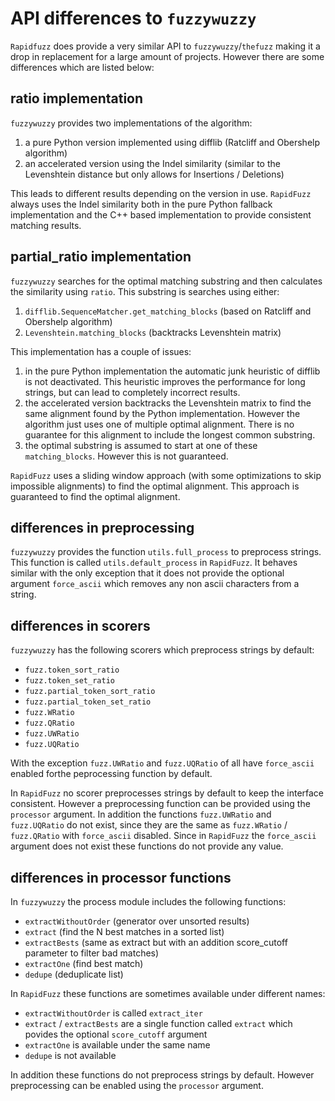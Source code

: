 # API differences to `fuzzywuzzy`

`Rapidfuzz` does provide a very similar API to `fuzzywuzzy`/`thefuzz` making it a drop in replacement for a large amount of projects.
However there are some differences which are listed below:

## ratio implementation

`fuzzywuzzy` provides two implementations of the algorithm:
1) a pure Python version implemented using difflib (Ratcliff and Obershelp algorithm)
2) an accelerated version using the Indel similarity (similar to the Levenshtein distance but only allows for Insertions / Deletions)

This leads to different results depending on the version in use. `RapidFuzz` always uses the Indel similarity both in the pure Python
fallback implementation and the C++ based implementation to provide consistent matching results.

## partial_ratio implementation
`fuzzywuzzy` searches for the optimal matching substring and then calculates the similarity using `ratio`. This substring is searches using either:
1) `difflib.SequenceMatcher.get_matching_blocks` (based on Ratcliff and Obershelp algorithm)
2) `Levenshtein.matching_blocks` (backtracks Levenshtein matrix)

This implementation has a couple of issues:
1) in the pure Python implementation the automatic junk heuristic of difflib is not deactivated. This heuristic improves the performance for long strings,
but can lead to completely incorrect results.
2) the accelerated version backtracks the Levenshtein matrix to find the same alignment found by the Python implementation. However the algorithm just uses
one of multiple optimal alignment. There is no guarantee for this alignment to include the longest common substring.
3) the optimal substring is assumed to start at one of these `matching_blocks`. However this is not guaranteed.

`RapidFuzz` uses a sliding window approach (with some optimizations to skip impossible alignments) to find the optimal alignment. This approach is guaranteed
to find the optimal alignment.

## differences in preprocessing

`fuzzywuzzy` provides the function `utils.full_process` to preprocess strings. This function is called `utils.default_process` in `RapidFuzz`. It behaves similar with the only exception
that it does not provide the optional argument `force_ascii` which removes any non ascii characters from a string.

## differences in scorers

`fuzzywuzzy` has the following scorers which preprocess strings by default:
- `fuzz.token_sort_ratio`
- `fuzz.token_set_ratio`
- `fuzz.partial_token_sort_ratio`
- `fuzz.partial_token_set_ratio`
- `fuzz.WRatio`
- `fuzz.QRatio`
- `fuzz.UWRatio`
- `fuzz.UQRatio`

With the exception `fuzz.UWRatio` and `fuzz.UQRatio` of all have `force_ascii` enabled forthe peprocessing function by default.

In `RapidFuzz` no scorer preprocesses strings by default to keep the interface consistent. However a preprocessing function can be provided using the `processor` argument. In addition the functions `fuzz.UWRatio` and `fuzz.UQRatio` do not exist, since they are the same as  `fuzz.WRatio` / `fuzz.QRatio` with `force_ascii` disabled. Since in `RapidFuzz` the `force_ascii` argument does not exist these functions do not provide any value.

## differences in processor functions

In `fuzzywuzzy` the process module includes the following functions:
- `extractWithoutOrder` (generator over unsorted results)
- `extract` (find the N best matches in a sorted list)
- `extractBests` (same as extract but with an addition score_cutoff parameter to filter bad matches)
- `extractOne` (find best match)
- `dedupe` (deduplicate list)

In `RapidFuzz` these functions are sometimes available under different names:
- `extractWithoutOrder` is called `extract_iter`
- `extract` / `extractBests` are a single function called `extract` which povides the optional `score_cutoff` argument
- `extractOne` is available under the same name
- `dedupe` is not available

In addition these functions do not preprocess strings by default. However preprocessing can be enabled using the `processor` argument.
